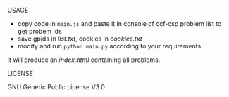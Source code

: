 USAGE

- copy code in `main.js` and paste it in console of ccf-csp problem list to get probem ids
- save gpids in *list.txt*, cookies in *cookies.txt*
- modify and run `python main.py` according to your requirements

It will produce an *index.html* containing all problems.

LICENSE

GNU Generic Public License V3.0